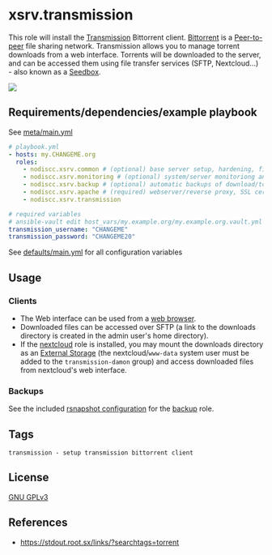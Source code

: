 # xsrv.transmission

This role will install the [Transmission](https://en.wikipedia.org/wiki/Transmission_(BitTorrent_client)) Bittorrent client. [Bittorrent](https://en.wikipedia.org/wiki/BitTorrent) is a [Peer-to-peer](https://en.wikipedia.org/wiki/Peer-to-peer) file sharing network. Transmission allows you to manage torrent downloads from a web interface. Torrents will be downloaded to the server, and can be accessed them using file transfer services (SFTP, Nextcloud...) - also known as a [Seedbox](https://en.wikipedia.org/wiki/Seedbox).

[![](https://i.imgur.com/q1gcHRf.png)](https://i.imgur.com/q1gcHRf.png)


## Requirements/dependencies/example playbook

See [meta/main.yml](meta/main.yml)

```yaml
# playbook.yml
- hosts: my.CHANGEME.org
  roles:
    - nodiscc.xsrv.common # (optional) base server setup, hardening, firewall, bruteforce prevention
    - nodiscc.xsrv.monitoring # (optional) system/server monitoriong and health checks
    - nodiscc.xsrv.backup # (optional) automatic backups of download/torrent directory
    - nodiscc.xsrv.apache # (required) webserver/reverse proxy, SSL certificates
    - nodiscc.xsrv.transmission

# required variables
# ansible-vault edit host_vars/my.example.org/my.example.org.vault.yml
transmission_username: "CHANGEME"
transmission_password: "CHANGEME20"
```

See [defaults/main.yml](defaults/main.yml) for all configuration variables


## Usage

### Clients

- The Web interface can be used from a [web browser](https://www.mozilla.org/en-US/firefox/).
- Downloaded files can be accessed over SFTP (a link to the downloads directory is created in the admin user's home directory).
- If the [nextcloud](../nextcloud) role is installed, you may mount the downloads directory as an [External Storage](https://docs.nextcloud.com/server/latest/admin_manual/configuration_files/external_storage/local.html) (the nextcloud/`www-data` system user must be added to the `transmission-damon` group) and access downloaded files from nextcloud's web interface.


### Backups

See the included [rsnapshot configuration](templates/etc_rsnapshot.d_transmsssion.conf.j2) for the [backup](../backup) role.

## Tags

<!--BEGIN TAGS LIST-->
```
transmission - setup transmission bittorrent client
```
<!--END TAGS LIST-->

## License

[GNU GPLv3](../../LICENSE)


## References

- https://stdout.root.sx/links/?searchtags=torrent
